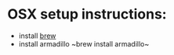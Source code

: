# OSX setup instructions:
- install [brew](http://brew.sh/)
- install armadillo ~brew install armadillo~
